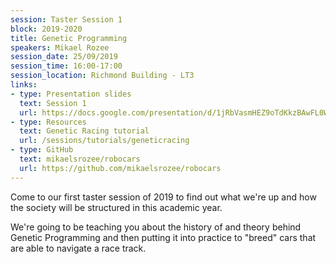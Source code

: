 ```yaml
---
session: Taster Session 1
block: 2019-2020
title: Genetic Programming
speakers: Mikael Rozee
session_date: 25/09/2019
session_time: 16:00-17:00
session_location: Richmond Building - LT3
links:
- type: Presentation slides
  text: Session 1
  url: https://docs.google.com/presentation/d/1jRbVasmHEZ9oTdKkzBAwFL0WXl2fn9iUW1S4IsRHRBE/edit?usp=sharing
- type: Resources
  text: Genetic Racing tutorial
  url: /sessions/tutorials/geneticracing
- type: GitHub
  text: mikaelsrozee/robocars
  url: https://github.com/mikaelsrozee/robocars
---
```

Come to our first taster session of 2019 to find out what we're up and how the society will be structured in this academic year.

We're going to be teaching you about the history of and theory behind Genetic Programming and then putting it into practice to "breed" cars that are able to navigate a race track.
